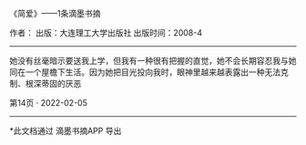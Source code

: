《简爱》——1条滴墨书摘



作者：
出版：大连理工大学出版社
出版时间：2008-4

- - - -



她没有丝毫暗示要送我上学，但我有一种很有把握的直觉，她不会长期容忍我与她同在一个屋檐下生活。因为她把目光投向我时，眼神里越来越表露出一种无法克制、根深蒂固的厌恶

第14页 · 2022-02-05

- - - -


*此文档通过 滴墨书摘APP 导出

